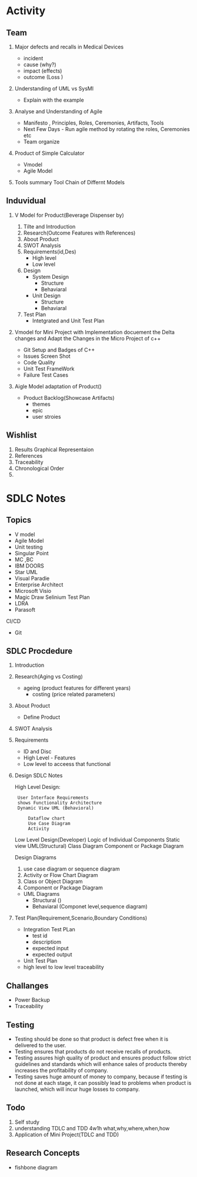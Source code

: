 
# Activity

## Team
1. Major defects and recalls in Medical Devices
    - incident 
    - cause (why?)
    - impact (effects)
    - outcome (Loss )

2. Understanding of UML vs SysMl
    - Explain with the example

3.  Analyse and Understanding of Agile  
    - Manifesto , Principles, Roles, Ceremonies, Artifacts, Tools
    - Next Few Days - Run agile method by rotating the roles, Ceremonies etc
    - Team organize

4. Product of Simple Calculator
    - Vmodel
    - Agile Model

5. Tools summary Tool Chain of Differnt Models

## Induvidual 
1. V Model for Product(Beverage Dispenser by)
    1. Tilte and Introduction 
    2. Research(Outcome Features with References)
    3. About Product
    4. SWOT Analysis
    5. Requirements(id,Des)
        - High level 
        - Low level
    6. Design
        - System Design
            - Structure 
            - Behaviaral
        - Unit Design
             - Structure 
            - Behaviaral
    7. Test Plan
        - Intetgrated and Unit Test Plan

2. Vmodel for Mini Project with Implementation
    docuement the Delta changes and Adapt the Changes in the Micro Project of c++
    - Git Setup and Badges of C++
    - Issues Screen Shot
    - Code Quality
    - Unit Test FrameWork
    - Failure Test Cases 

3. Aigle Model adaptation of Product()
    - Product Backlog(Showcase Artifacts)
        - themes
        - epic
        - user stroies


## Wishlist
1. Results Graphical Representaion
2. References
3. Traceability
4. Chronological Order
5. 


# SDLC Notes

## Topics
* V model
* Agile Model
* Unit testing
* Singular Point
* MC ,BC
* IBM DOORS
* Star UML
* Visual Paradie
* Enterprise Architect
* Microsoft Visio
* Magic Draw
Selinium
Test Plan
* LDRA 
* Parasoft

CI/CD
* Git 

## SDLC Procdedure 
1. Introduction
    
2. Research(Aging vs Costing)
    - ageing (product features for different years)
        - costing (price related parameters)

3. About Product 
    - Define Product

4. SWOT Analysis

5. Requirements
    * ID and Disc
    * High Level - Features
    * Low level to acceess that functional

6. Design
    SDLC Notes


    High Level Design:

        User Interface Requirements
        shows Functionality Architecture
        Dynamic View UML (Behavioral)

            Dataflow chart 
            Use Case Diagram
            Activity

    Low Level Design(Developer)
    Logic of Individual Components
    Static view UML(Structural)
    Class Diagram
    Component or Package Diagram

    Design Diagrams 
    1. use case diagram or sequence diagram
    2. Activity or Flow Chart Diagram
    3. Class or Object Diagram
    4. Component or Package Diagram
    * UML Diagrams
        - Structural ()
        - Behaviaral (Componet level,sequence diagram)

7. Test Plan(Requirement,Scenario,Boundary Conditions)
    - Integration Test PLan 
        * test id
        * descriptiom
        * expected input
        * expected output
    - Unit Test Plan
    - high level to low level traceability

## Challanges 
* Power Backup
* Traceability 

## Testing
* Testing should be done so that product is defect free when it is delivered to the user.
* Testing ensures that products do not receive recalls of products.
* Testing assures high quality of product and ensures product follow strict guidelines and standards which will enhance sales of products thereby increases the profitability of company.
* Testing saves huge amount of money to company, because if testing is not done at each stage, it can possibly lead to problems when product is launched, which will incur huge losses to company.

## Todo 
1. Self study
2. understanding TDLC and TDD
    4w1h
    what,why,where,when,how
3. Application of Mini Project(TDLC and TDD)

## Research Concepts
* fishbone diagram
